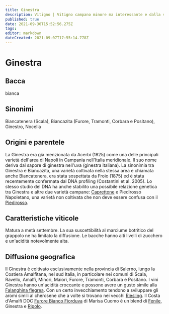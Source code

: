 ```yaml
---
title: Ginestra
description: Vitigno | Vitigno campano minore ma interessante e dalla spiccata acidità
published: true
date: 2021-09-30T15:52:56.275Z
tags: 
editor: markdown
dateCreated: 2021-09-07T17:55:14.778Z
---
```


# Ginestra

## Bacca
bianca

## Sinonimi
Biancatenera (Scala), Biancazita (Furore, Tramonti, Corbara e Positano), Ginestro, Nocella

## Origini e parentele

La Ginestra era già menzionata da Acerbi (1825) come una delle principali varietà dell'area di Napoli in Campania nell'Italia meridionale. Il suo nome deriva dal sapore di ginestra nell'uva (ginestra italiana). La sinonimia tra Ginestra e Biancazita, una varietà coltivata nella stessa area e chiamata anche Biancatenera, era stata sospettata da Froio (1875) ed è stata recentemente confermata dal DNA profiling (Costantini et al. 2005). Lo stesso studio del DNA ha anche stabilito una possibile relazione genetica tra Ginestra e altre due varietà campane: [Caprettone](/vitigni/Italia/caprettone) e Piedirosso Napoletano, una varietà non coltivata che non deve essere confusa con il [Piedirosso](/vitigni/Italia/piedirosso).

## Caratteristiche viticole

Matura a metà settembre. La sua suscettibilità al marciume botritico del grappolo ne ha limitato la diffusione. Le bacche hanno alti livelli di zucchero e un'acidità notevolmente alta.

## Diffusione geografica

Il Ginestra è coltivato esclusivamente nella provincia di Salerno, lungo la Costiera Amalfitana, nel sud Italia, in particolare nei comuni di Scala, Ravello, Amalfi, Minori, Maiori, Furore, Tramonti, Corbara e Positano. I vini Ginestra hanno un'acidità croccante e possono avere un gusto simile alla [Falanghina flegrea](/vitigni/Italia/falanghina-flegrea). Con un certo invecchiamento tendono a sviluppare gli aromi simili al cherosene che a volte si trovano nei vecchi [Riesling](/vitigni/Germania/riesling). Il Costa d'Amalfi DOC [Furore Bianco Fiorduva](/vini/Italia/Campania/Marisa-Cuomo/Furore-Bianco-Fiorduva/scheda-globale) di Marisa Cuomo è un blend di [Fenile](/vitigni/Italia/fenile), Ginestra e [Ripolo](/vitigni/Italia/ripolo).